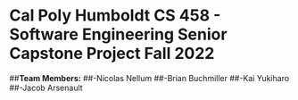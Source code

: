# Cal Poly Humboldt CS 458 - Software Engineering Senior Capstone Project Fall 2022 
##**Team Members:** 
##-Nicolas Nellum 
##-Brian Buchmiller 
##-Kai Yukiharo 
##-Jacob Arsenault

